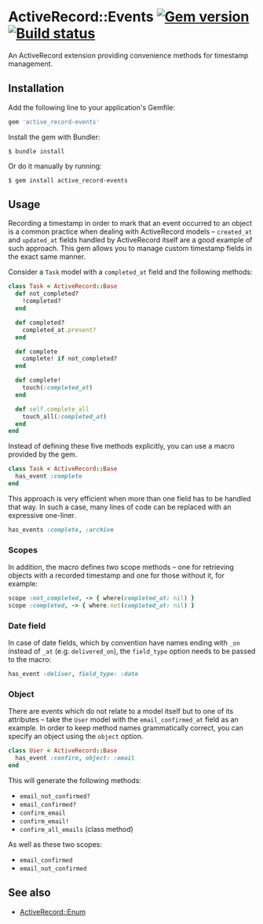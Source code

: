 # ActiveRecord::Events [![Gem version](https://img.shields.io/gem/v/active_record-events.svg)](https://rubygems.org/gems/active_record-events) [![Build status](https://img.shields.io/travis/pienkowb/active_record-events.svg)](https://travis-ci.org/pienkowb/active_record-events)

An ActiveRecord extension providing convenience methods for timestamp management.

## Installation

Add the following line to your application's Gemfile:

```ruby
gem 'active_record-events'
```

Install the gem with Bundler:

```
$ bundle install
```

Or do it manually by running:

```
$ gem install active_record-events
```

## Usage

Recording a timestamp in order to mark that an event occurred to an object is a common practice when dealing with ActiveRecord models – `created_at` and `updated_at` fields handled by ActiveRecord itself are a good example of such approach.
This gem allows you to manage custom timestamp fields in the exact same manner.

Consider a `Task` model with a `completed_at` field and the following methods:

```ruby
class Task < ActiveRecord::Base
  def not_completed?
    !completed?
  end

  def completed?
    completed_at.present?
  end

  def complete
    complete! if not_completed?
  end

  def complete!
    touch(:completed_at)
  end

  def self.complete_all
    touch_all(:completed_at)
  end
end
```

Instead of defining these five methods explicitly, you can use a macro provided by the gem.

```ruby
class Task < ActiveRecord::Base
  has_event :complete
end
```

This approach is very efficient when more than one field has to be handled that way.
In such a case, many lines of code can be replaced with an expressive one-liner.

```ruby
has_events :complete, :archive
```

### Scopes

In addition, the macro defines two scope methods – one for retrieving objects with a recorded timestamp and one for those without it, for example:

```ruby
scope :not_completed, -> { where(completed_at: nil) }
scope :completed, -> { where.not(completed_at: nil) }
```

### Date field

In case of date fields, which by convention have names ending with `_on` instead of `_at` (e.g. `delivered_on`), the `field_type` option needs to be passed to the macro:

```ruby
has_event :deliver, field_type: :date
```

### Object

There are events which do not relate to a model itself but to one of its attributes – take the `User` model with the `email_confirmed_at` field as an example.
In order to keep method names grammatically correct, you can specify an object using the `object` option.

```ruby
class User < ActiveRecord::Base
  has_event :confirm, object: :email
end
```

This will generate the following methods:

- `email_not_confirmed?`
- `email_confirmed?`
- `confirm_email`
- `confirm_email!`
- `confirm_all_emails` (class method)

As well as these two scopes:

- `email_confirmed`
- `email_not_confirmed`

## See also

- [ActiveRecord::Enum](http://api.rubyonrails.org/classes/ActiveRecord/Enum.html)
